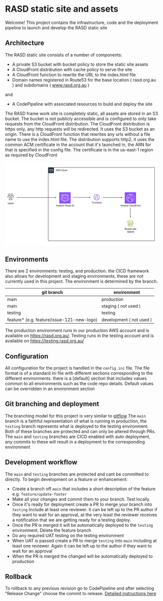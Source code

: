 # RASD static site and assets

Welcome! This project contains the infrastructure, code and the deployment pipeline to launch and develop the RASD static site

## Architecture

The RASD static site consists of a number of components:
- A private S3 bucket with bucket policy to store the static site assets
- A CloudFront distribution with cache policy to serve the site
- A CloudFront function to rewrite the URL to the index.html file
- Domain names registered in Route53 for the base location ( rasd.org.au ) and subdomains ( www.rasd.org.au )

and

- A CodePipeline with associated resources to build and deploy the site

The RASD frame work site is completely static, all assets are stored in an S3 bucket. The bucket is not publicly accessible and is configured to only take requests from the CloudFront distribution. The CloudFront distribution is https only, any http requests will be redirected. It uses the S3 bucket as an origin. There is a CloudFront function that rewrites any urls without a file name to use the index.html file. The distribution supports http2, it uses the common ACM certificate in the account that it's launched in, the ARN for that is specified in the config file. The certificate is in the us-east-1 region as required by CloudFront

![Service Architecture](architecture.png)

## Environments
There are 2 environments: testing, and production. the CICD framework also allows for development and staging environments, these are not currently used in this project. The environment is determined by the branch.

|git branch|environment|
|--|--|
|main|production|
|main|staging ( not used ) |
|testing|testing|
|feature* (e.g. feature/issue-121-new-logo) |development ( not used )|

The production environment runs in our production AWS account and is available on https://rasd.org.au/. Testing runs in the testing account and is available on https://testing.rasd.org.au/

## Configuration
All configuration for the project is handled in the `config.ini` file. The file format is of a standard ini file with different sections corresponding to the different environments. there is a [default] section that includes values common to all environments such as the code repo details. Default values can be overridden in an environment section

## Git branching and deployment
The branching model for this project is very similar to [gitflow](https://www.atlassian.com/git/tutorials/comparing-workflows/gitflow-workflow)
The `main` branch is a faithful representation of what is running in production, the `testing` branch represents what is deployed to the testing environment. Both of these branches are protected and can only be altered through PRs. 
The `main` and `testing` branches are CICD enabled with auto deployment, any commits to these will result in a deployment to the corresponding environment

## Development workflow
The `main` and `testing` branches are protected and cant be committed to directly. To begin development on a feature or enhancement:
- Create a branch off `main` that includes a short description of the feature e.g. `feature/update-footer`
- Make all your changes and commit them to your branch. Test locally.
- Once it's ready for deployment create a PR to merge your branch into `testing` Include at least one reviewer. It can be left up to the PR author if they want to wait for an approval, at the very least the reviewer receives a notification that we are getting ready for a testing deploy.
- Once the PR is merged it will be automatically deployed to the `testing` environment. Delete the feature branch
- Do any required UAT testing on the testing environment
- When UAT is passed create a PR to merge `testing` into `main` including at least one reviewer. Again it can be left up to the author if they want to wait for an approval
- When the PR is merged the changed will be automatically deployed to production


## Rollback
To rollback to any previous revision go to CodePipeline and after selecting "Release Change" choose the commit to release. [Detailed instructions here](https://docs.aws.amazon.com/codepipeline/latest/userguide/pipelines-trigger-source-overrides.html#pipelines-trigger-source-overrides-console)
